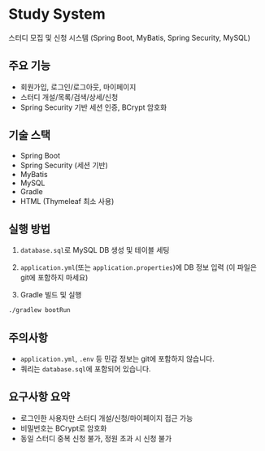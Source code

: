 # Study System

스터디 모집 및 신청 시스템 (Spring Boot, MyBatis, Spring Security, MySQL)

## 주요 기능
- 회원가입, 로그인/로그아웃, 마이페이지
- 스터디 개설/목록/검색/상세/신청
- Spring Security 기반 세션 인증, BCrypt 암호화

## 기술 스택
- Spring Boot
- Spring Security (세션 기반)
- MyBatis
- MySQL
- Gradle
- HTML (Thymeleaf 최소 사용)

## 실행 방법
1. `database.sql`로 MySQL DB 생성 및 테이블 세팅
2. `application.yml`(또는 `application.properties`)에 DB 정보 입력 (이 파일은 git에 포함하지 마세요)

3. Gradle 빌드 및 실행

```bash
./gradlew bootRun
```

## 주의사항
- `application.yml`, `.env` 등 민감 정보는 git에 포함하지 않습니다.
- 쿼리는 `database.sql`에 포함되어 있습니다.

## 요구사항 요약
- 로그인한 사용자만 스터디 개설/신청/마이페이지 접근 가능
- 비밀번호는 BCrypt로 암호화
- 동일 스터디 중복 신청 불가, 정원 초과 시 신청 불가 